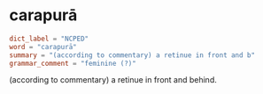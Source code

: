 # carapurā

``` toml
dict_label = "NCPED"
word = "carapurā"
summary = "(according to commentary) a retinue in front and b"
grammar_comment = "feminine (?)"
```

(according to commentary) a retinue in front and behind.

